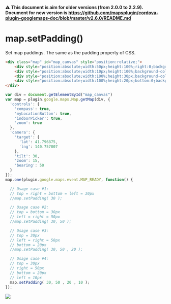 :warning: **This document is aim for older versions (from 2.0.0 to 2.2.9).
Document for new version is https://github.com/mapsplugin/cordova-plugin-googlemaps-doc/blob/master/v2.6.0/README.md**

# map.setPadding()

Set map paddings. The same as the padding property of CSS.

```html
<div class="map" id="map_canvas" style="position:relative;">
    <div style="position:absolute;width:50px;height:100%;right:0;background-color:rgba(0,0,0,0.25);"></div>
    <div style="position:absolute;width:10px;height:100%;background-color:rgba(0,0,0,0.25);"></div>
    <div style="position:absolute;width:100%;height:30px;background-color:rgba(0,0,0,0.25);"></div>
    <div style="position:absolute;width:100%;height:20px;bottom:0;background-color:rgba(0,0,0,0.25);"></div>
</div>
```

```js
var div = document.getElementById("map_canvas")
var map = plugin.google.maps.Map.getMap(div, {
  'controls': {
    'compass': true,
    'myLocationButton': true,
    'indoorPicker': true,
    'zoom': true
  },
  'camera': {
    'target': {
      'lat': 41.796875,
      'lng': 140.757007
    },
    'tilt': 30,
    'zoom': 15,
    'bearing': 50
  }
});
map.one(plugin.google.maps.event.MAP_READY, function() {

  // Usage case #1:
  // top = right = bottom = left = 30px
  //map.setPadding( 30 );

  // Usage case #2:
  // top = bottom = 30px
  // left = right = 50px
  //map.setPadding( 30, 50 );

  // Usage case #3:
  // top = 30px
  // left = right = 50px
  // bottom = 20px
  //map.setPadding( 30, 50 , 20 );

  // Usage case #4:
  // top = 30px
  // right = 50px
  // bottom = 20px
  // left = 10px
  map.setPadding( 30, 50 , 20 , 10 );
});
```

![](image.png)

